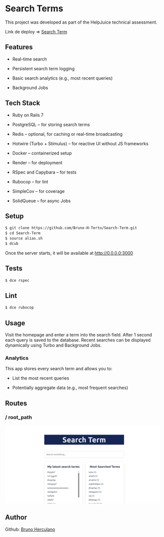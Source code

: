 # Search Terms

This project was developed as part of the HelpJuice technical assessment.

Link de deploy => [Search Term](https://search-term.onrender.com/)

## Features
- Real-time search

- Persistent search term logging

- Basic search analytics (e.g., most recent queries)

- Background Jobs


## Tech Stack
- Ruby on Rails 7

- PostgreSQL – for storing search terms

- Redis – optional, for caching or real-time broadcasting

- Hotwire (Turbo + Stimulus) – for reactive UI without JS frameworks

- Docker – containerized setup

- Render – for deployment

- RSpec and Capybara – for tests

- Rubocop – for lint

- SimpleCov – for coverage

- SolidQueue – for async Jobs

## Setup

```sh
$ git clone https://github.com/Bruno-H-Terto/Search-Term.git
$ cd Search-Term
$ source alias.sh
$ dcub
```
Once the server starts, it will be available at http://0.0.0.0:3000 

## Tests

```sh
$ dce rspec
```

## Lint

```sh
$ dce rubocop
```

## Usage
Visit the homepage and enter a term into the search field.
After 1 second each query is saved to the database.
Recent searches can be displayed dynamically using Turbo and Background Jobs.

### Analytics
This app stores every search term and allows you to:

- List the most recent queries

- Potentially aggregate data (e.g., most frequent searches)

## Routes

### / root_path

![alt text](app/images/image.png)

## Author

Github: [Bruno Herculano](https://github.com/Bruno-H-Terto)